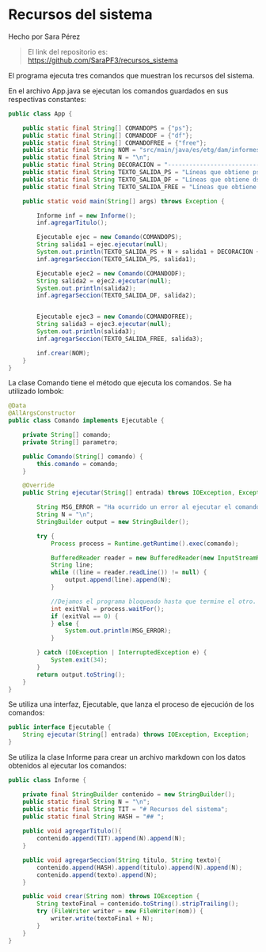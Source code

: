 # Recursos del sistema

Hecho por Sara Pérez

> El link del repositorio es: <https://github.com/SaraPF3/recursos_sistema>

El programa ejecuta tres comandos que muestran los recursos del sistema.

En el archivo App.java se ejecutan los comandos guardados en sus respectivas constantes:

```java
public class App {

    public static final String[] COMANDOPS = {"ps"};
    public static final String[] COMANDODF = {"df"};
    public static final String[] COMANDOFREE = {"free"};
    public static final String NOM = "src/main/java/es/etg/dam/informes/Informe.md";
    public static final String N = "\n";
    public static final String DECORACION = "----------------------------";
    public static final String TEXTO_SALIDA_PS = "Líneas que obtiene ps" + N + N + DECORACION;
    public static final String TEXTO_SALIDA_DF = "Líneas que obtiene ds" + N + N + DECORACION;
    public static final String TEXTO_SALIDA_FREE = "Líneas que obtiene free" + N + N + DECORACION;

    public static void main(String[] args) throws Exception {

        Informe inf = new Informe();
        inf.agregarTitulo();

        Ejecutable ejec = new Comando(COMANDOPS);
        String salida1 = ejec.ejecutar(null);
        System.out.println(TEXTO_SALIDA_PS + N + salida1 + DECORACION + N);
        inf.agregarSeccion(TEXTO_SALIDA_PS, salida1);

        Ejecutable ejec2 = new Comando(COMANDODF);
        String salida2 = ejec2.ejecutar(null);
        System.out.println(salida2);
        inf.agregarSeccion(TEXTO_SALIDA_DF, salida2);


        Ejecutable ejec3 = new Comando(COMANDOFREE);
        String salida3 = ejec3.ejecutar(null);
        System.out.println(salida3);
        inf.agregarSeccion(TEXTO_SALIDA_FREE, salida3);

        inf.crear(NOM);
    }
}
```

La clase Comando tiene el método que ejecuta los comandos. Se ha utilizado lombok:

```java
@Data
@AllArgsConstructor
public class Comando implements Ejecutable {

    private String[] comando;
    private String[] parametro;

    public Comando(String[] comando) {
        this.comando = comando;
    }

    @Override
    public String ejecutar(String[] entrada) throws IOException, Exception {

        String MSG_ERROR = "Ha ocurrido un error al ejecutar el comando.";
        String N = "\n";
        StringBuilder output = new StringBuilder();

        try {
            Process process = Runtime.getRuntime().exec(comando);

            BufferedReader reader = new BufferedReader(new InputStreamReader(process.getInputStream()));
            String line;
            while ((line = reader.readLine()) != null) {
                output.append(line).append(N);
            }

            //Dejamos el programa bloqueado hasta que termine el otro.
            int exitVal = process.waitFor();
            if (exitVal == 0) {
            } else {
                System.out.println(MSG_ERROR);
            }

        } catch (IOException | InterruptedException e) {
            System.exit(34);
        }
        return output.toString();
    }
}
```

Se utiliza una interfaz, Ejecutable, que lanza el proceso de ejecución de los comandos:

```java
public interface Ejecutable {
    String ejecutar(String[] entrada) throws IOException, Exception;
}
```

Se utiliza la clase Informe para crear un archivo markdown con los datos obtenidos al ejecutar los comandos:

```java
public class Informe {

    private final StringBuilder contenido = new StringBuilder();
    public static final String N = "\n";
    public static final String TIT = "# Recursos del sistema";
    public static final String HASH = "## ";
    
    public void agregarTitulo(){
        contenido.append(TIT).append(N).append(N);
    }

    public void agregarSeccion(String titulo, String texto){
        contenido.append(HASH).append(titulo).append(N).append(N);
        contenido.append(texto).append(N);
    }

    public void crear(String nom) throws IOException {
        String textoFinal = contenido.toString().stripTrailing();
        try (FileWriter writer = new FileWriter(nom)) {
            writer.write(textoFinal + N);
        }
    }
}
```
